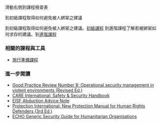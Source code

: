 [Title]: # (現在怎樣?)
[Order]: # (18)

滑動右側到課程檢查表

到初級課程取得如何避免被人綁架之建議

到初級課程取得如何避免被人綁架之建議。[初級課程](umbrella://lesson/kidnapping/1)
到進階課程了解若被綁架如何求存的建議。到[進階課程](umbrella://lesson/kidnapping/2)

### 相關的課程與工具

* [旅行準備課程](umbrella://lesson/preparation)

### 進一步閱讀

* [Good Practice Review Number 8: Operational security management in violent environments (Revised Ed.)](www.odihpn.org/download/gpr_8_revised2pdf)
* [CARE International: Safety & Security Handbook](ngolearning.org/courses/availablecourses/CARE%20Safety%20Course/Shared%20Documents/English_CARE_International_Safety_and_Security_Handbook.pdf)
* [EISF Abduction Advice Note](https://www.eisf.eu/wp-content/uploads/2014/09/0541-MO-2010-Advice-Note-Abduction-Kidnapping.doc)
* [Protection International: New Protection Manual for Human Rights Defenders (3rd Ed.)](protectioninternational.org/publication/new-protection-manual-for-human-rights-defenders-3rd-edition/)
* [ECHO Generic Security Guide for Humanitarian Organisations](https://www.google.co.uk/url?sa=t&rct=j&q=&esrc=s&source=web&cd=1&cad=rja&uact=8&ved=0CCEQFjAA&url=http%3A%2F%2Fec.europa.eu%2Fecho%2Ffiles%2Fevaluation%2Fwatsan2005%2Fannex_files%2FECHO%2FECHO12%20-%20echo_generic_security_guide_en.doc&ei=kLxAVc6LOILuUP2SgbAE&usg=AFQjCNEXEOcbLeV24f3WolHmDwLq7KJzlQ&sig2=hbnI7wfdrGIHS7mmikBRWA)